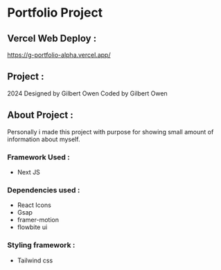 # Portfolio Project

## Vercel Web Deploy :
https://g-portfolio-alpha.vercel.app/

## Project : 
2024
Designed by Gilbert Owen
Coded by Gilbert Owen

## About Project : 
Personally i made this project with purpose for showing small amount of information about myself. 

### Framework Used :
- Next JS

### Dependencies used :
- React Icons
- Gsap
- framer-motion
- flowbite ui

### Styling framework : 
- Tailwind css

